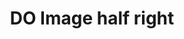 ---
title: DO Image half right
order: 1
wrapper-class: news-article-content
max-width: max-width-800
---